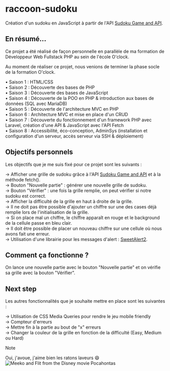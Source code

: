 # raccoon-sudoku
Création d'un sudoku en JavaScript à partir de l'API [Sudoku Game and API](https://sudoku-game-and-api.netlify.app/api/sudoku).

## En résumé...
Ce projet a été réalisé de façon personnelle en parallèle de ma formation de Développeur Web Fullstack PHP au sein de l'école O'clock.  

Au moment de réaliser ce projet, nous venions de terminer la phase socle de la formation O'clock.  

• Saison 1 : HTML/CSS  
• Saison 2 : Découverte des bases de PHP  
• Saison 3 : Découverte des bases de JavaScript  
• Saison 4 : Découverte de la POO en PHP & introduction aux bases de données (SQL avec MariaDB)  
• Saison 5 : Découverte de l'architecture MVC en PHP  
• Saison 6 : Architecture MVC et mise en place d'un CRUD  
• Saison 7 : Découverte du fonctionnement d'un framework PHP avec Laravel, création d'une API & JavaScript avec l'API Fetch  
• Saison 8 : Accessibilité, éco-conception, AdminSys (installation et configuration d'un serveur, accès serveur via SSH & déploiement)  

## Objectifs personnels
Les objectifs que je me suis fixé pour ce projet sont les suivants :  

&rarr; Afficher une grille de sudoku grâce à l'API [Sudoku Game and API](https://sudoku-game-and-api.netlify.app/api/sudoku) et à la méthode fetch().  
&rarr; Bouton "Nouvelle partie" : générer une nouvelle grille de sudoku.  
&rarr; Bouton "Vérifier" : une fois la grille remplie, on peut vérifier si notre sudoku est correct.  
&rarr; Afficher la difficulté de la grille en haut à droite de la grille.  
&rarr; Il ne doit pas être possible d'ajouter un chiffre sur une des cases déjà remplie lors de l'initialisation de la grille.  
&rarr; Si on place mal un chiffre, le chiffre apparaît en rouge et le background de la cellule passe en bleu clair.  
&rarr; Il doit être possible de placer un nouveau chiffre  sur une cellule où nous avons fait une erreur.  
&rarr; Utilisation d'une librairie pour les messages d'alert : [SweetAlert2](https://sweetalert2.github.io/).  

## Comment ça fonctionne ?
On lance une nouvelle partie avec le bouton "Nouvelle partie" et on vérifie sa grille avec la bouton "Vérifier".  

## Next step  
Les autres fonctionnalités que je souhaite mettre en place sont les suivantes :  

&rarr; Utilisation de CSS Media Queries pour rendre le jeu mobile friendly  
&rarr; Compteur d'erreurs  
&rarr; Mettre fin à la partie au bout de "x" erreurs  
&rarr; Changer la couleur de la grille en fonction de la difficulté (Easy, Medium ou Hard)  

> [!NOTE]
> Oui, j'avoue, j'aime bien les ratons laveurs :smile:  
![Meeko and Flit from the Disney movie Pocahontas](https://media2.giphy.com/media/v1.Y2lkPTc5MGI3NjExM2F0Zm0zbWZyaGJndzc4amRqaHk2Nm41djByajZqeXppd2FoOGozaCZlcD12MV9pbnRlcm5hbF9naWZfYnlfaWQmY3Q9Zw/RVwRcnpTHpND2/giphy.gif)
